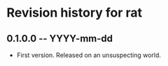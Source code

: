 # Revision history for rat

## 0.1.0.0 -- YYYY-mm-dd

* First version. Released on an unsuspecting world.
